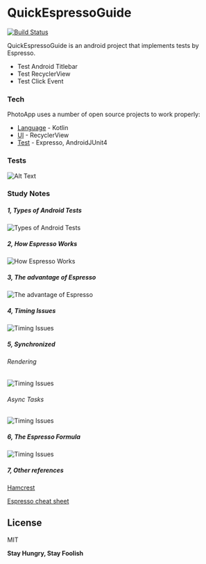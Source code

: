 # QuickEspressoGuide

[![Build Status](https://travis-ci.org/joemccann/dillinger.svg?branch=master)](https://travis-ci.org/joemccann/dillinger)

QuickEspressoGuide is an android project that implements tests by Espresso.

  - Test Android Titlebar
  - Test RecyclerView
  - Test Click Event
 
### Tech

PhotoApp uses a number of open source projects to work properly:

* [Language] - Kotlin
* [UI] - RecyclerView
* [Test] - Expresso, AndroidJUnit4

### Tests 
![Alt Text](https://github.com/mikewang0326/QuickEspressoGuide/blob/master/resources/quick_espresso_guide.gif?raw=true)

### Study Notes
##### 1, Types of Android Tests
![Types of Android Tests](https://github.com/mikewang0326/QuickEspressoGuide/blob/master/resources/types_of_android_tests.png?raw=true "")

##### 2, How Espresso Works
![How Espresso Works](https://github.com/mikewang0326/QuickEspressoGuide/blob/master/resources/how_espresso_works.png?raw=true "")

##### 3, The advantage of Espresso
![The advantage of Espresso](https://github.com/mikewang0326/QuickEspressoGuide/blob/master/resources/advantage_of_espresso.png?raw=true "")

##### 4, Timing Issues
![Timing Issues](https://github.com/mikewang0326/QuickEspressoGuide/blob/master/resources/timing_issues.png?raw=true "")

##### 5, Synchronized

###### Rendering
![Timing Issues](https://github.com/mikewang0326/QuickEspressoGuide/blob/master/resources/synchronized_rendering.png?raw=true "")

###### Async Tasks
![Timing Issues](https://github.com/mikewang0326/QuickEspressoGuide/blob/master/resources/synchronized_async_tasks.png?raw=true "")

##### 6, The Espresso Formula
![Timing Issues](https://github.com/mikewang0326/QuickEspressoGuide/blob/master/resources/the_espresso_formula.png?raw=true "")

##### 7, Other references

[Hamcrest](https://www.marcphilipp.de/downloads/posts/2013-01-02-hamcrest-quick-reference/Hamcrest-1.3.pdf)


[Espresso cheat sheet](https://developer.android.com/training/testing/espresso/cheat-sheet)



License
----

MIT


**Stay Hungry, Stay Foolish**

[//]: # (These are reference links used in the body of this note and get stripped out when the markdown processor does its job. There is no need to format nicely because it shouldn't be seen. Thanks SO - http://stackoverflow.com/questions/4823468/store-comments-in-markdown-syntax)
   
   [Language]: <https://kotlinlang.org/>
   [UI]: <https://developer.android.com/reference/android/support/v7/widget/RecyclerView>
   [Test]: <https://developer.android.com/training/testing/espresso>


   
   
  

